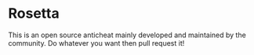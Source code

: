 # Rosetta

This is an open source anticheat mainly developed and maintained by the community. Do whatever you want then pull request it! 
